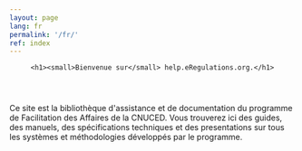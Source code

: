 ```yaml
---
layout: page
lang: fr
permalink: '/fr/'
ref: index
---
```


<header>

	<h1><small>Bienvenue sur</small> help.eRegulations.org.</h1>

</header>

<div class="row">
  <div class="col-md-12">
		<p>Ce site est la bibliothèque d'assistance et de documentation du programme de Facilitation des Affaires de la CNUCED. Vous trouverez ici des guides, des manuels, des spécifications techniques et des presentations sur tous les systèmes et méthodologies développés par le programme.</p>
  </div>
</div>
